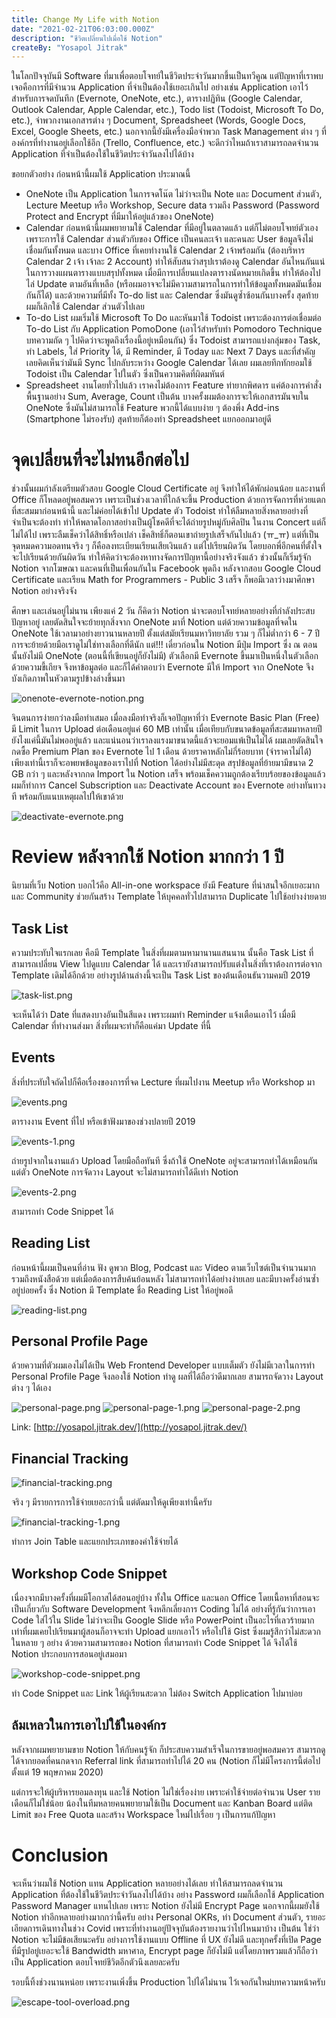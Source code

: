 ```yaml
---
title: Change My Life with Notion
date: "2021-02-21T06:03:00.000Z"
description: "ชีวิตเปลี่ยนไปเมื่อใช้ Notion"
createBy: "Yosapol Jitrak"
---
```


ในโลกปัจจุบันมี Software ที่มาเพื่อตอบโจทย์ในชีวิตประจำวันมากขึ้นเป็นทวีคูณ แต่ปัญหาที่เราพบเจอคือการที่มีจำนวน Application ที่จำเป็นต้องใช้เยอะเกินไป อย่างเช่น Application เอาไว้สำหรับการจดบันทึก (Evernote, OneNote, etc.), ตารางปฏิทิน (Google Calendar, Outlook Calendar, Apple Calendar, etc.), Todo list (Todoist, Microsoft To Do, etc.), จำพวกงานเอกสารต่าง ๆ Document, Spreadsheet (Words, Google Docs, Excel, Google Sheets, etc.) นอกจากนี้ยังมีเครื่องมือจำพวก Task Management ต่าง ๆ ที่องค์กรที่ทำงานอยู่เลือกใช้อีก (Trello, Confluence, etc.) จะดีกว่าไหมถ้าเราสามารถลดจำนวน Application ที่จำเป็นต้องใช้ในชีวิตประจำวันลงไปได้บ้าง

ขอยกตัวอย่าง ก่อนหน้านี้ผมใช้ Application ประมาณนี้

- OneNote เป็น Application ในการจดโน๊ต ไม่ว่าจะเป็น Note และ Document ส่วนตัว, Lecture Meetup หรือ Workshop, Secure data รวมถึง Password (Password Protect and Encrypt ที่มีมาให้อยู่แล้วของ OneNote)
- Calendar ก่อนหน้านี้ผมพยายามใช้ Calendar ที่มีอยู่ในตลาดแล้ว แต่ก็ไม่ตอบโจทย์ตัวเอง เพราะการใช้ Calendar ส่วนตัวกับของ Office เป็นคนละเจ้า และคนละ User ข้อมูลจึงไม่เชื่อมกันทั้งหมด และบาง Office ที่เคยทำงานใช้ Calendar 2 เจ้าพร้อมกัน (ต้องบริหาร Calendar 2 เจ้า เจ้าละ 2 Account) ทำให้สับสนว่าสรุปเราต้องดู Calendar อันไหนกันแน่ในการวางแผนตารางแบบสรุปทั้งหมด เมื่อมีการเปลี่ยนแปลงตารางนัดหมายเกิดขึ้น ทำให้ต้องไปไล่ Update ตามอันที่เหลือ (หรือผมอาจจะไม่มีความสามารถในการทำให้ข้อมูลทั้งหมดมันเชื่อมกันก็ได้) และด้วยความที่มีทั้ง To-do list และ Calendar ซึ่งมันดูซ้ำซ้อนกันบางครั้ง สุดท้ายผมก็เลิกใช้ Calendar ส่วนตัวไปเลย
- To-do List ผมเริ่มใช้ Microsoft To Do และหันมาใช้ Todoist เพราะต้องการต่อเชื่อมต่อ To-do List กับ Application PomoDone (เอาไว้สำหรับทำ Pomodoro Technique บทความถัด ๆ ไปคิดว่าจะพูดถึงเรื่องนี้อยู่เหมือนกัน) ซึ่ง Todoist สามารถแบ่งกลุ่มของ Task, ทำ Labels, ใส่ Priority ได้, มี Reminder, มี Today และ Next 7 Days และที่สำคัญเลยคิดเห็นว่ามันมี Sync ไปกลับระหว่าง Google Calendar ได้เลย ผมเลยทึกทักยอมใช้ Todoist เป็น Calendar ไปในตัว ซึ่งเป็นความคิดที่ผิดมหันต์
- Spreadsheet งานโดยทั่วไปแล้ว เราคงไม่ต้องการ Feature ท่ายากพิศดาร แค่ต้องการคำสั่งพื้นฐานอย่าง Sum, Average, Count เป็นต้น บางครั้งผมต้องการจะให้เอกสารมันจบใน OneNote ซึ่งมันไม่สามารถใช้ Feature พวกนี้ได้แบบง่าย ๆ ต้องพึ่ง Add-ins (Smartphone ไม่รองรับ) สุดท้ายก็ต้องทำ Spreadsheet แยกออกมาอยู่ดี

# จุดเปลี่ยนที่จะไม่ทนอีกต่อไป

ช่วงนั้นผมกำลังเตรียมตัวสอบ Google Cloud Certificate อยู่ จึงทำให้ได้พักผ่อนน้อย และงานที่ Office ก็โหลดอยู่พอสมควร เพราะเป็นช่วงเวลาที่ใกล้จะขึ้น Production ด้วยการจัดการที่ห่วยแตกที่สะสมมาก่อนหน้านี้ และไม่ค่อยได้เข้าไป Update ตัว Todoist ทำให้ลืมหลายสิ่งหลายอย่างที่จำเป็นจะต้องทำ ทำให้พลาดโอกาสอย่างเป็นผู้โชคดีที่จะได้ถ่ายรูปหมู่กับศิลปิน ในงาน Concert แต่ก็ไม่ได้ไป เพราะลืมเช็คว่าได้สิทธิ์หรือเปล่า เช็คสิทธิ์ก็ตอนเขาถ่ายรูปเสร็จกันไปแล้ว (ㅠ\_ㅠ) แต่ที่เป็นจุดหมดความอดทนจริง ๆ ก็คือลงทะเบียนเรียนเสียเงินแล้ว แต่ไปเรียนผิดวัน โดยบอกพี่อีกคนที่ตั้งใจจะไปเรียนด้วยกันผิดวัน ทำให้คิดว่าจะต้องหาทางจัดการปัญหานี้อย่างจริงจังแล้ว ช่วงนั้นก็เริ่มรู้จัก Notion จากโฆษณา และคนที่เป็นเพื่อนกันใน Facebook พูดถึง หลังจากสอบ Google Cloud Certificate และเรียน Math for Programmers - Public 3 เสร็จ ก็พอมีเวลาว่างมาศึกษา Notion อย่างจริงจัง

ศึกษา และเล่นอยู่ไม่นาน เพียงแค่ 2 วัน ก็คิดว่า Notion น่าจะตอบโจทย์หลายอย่างที่กำลังประสบปัญหาอยู่ เลยตัดสินใจจะย้ายทุกสิ่งจาก OneNote มาที่ Notion แต่ด้วยความข้อมูลที่จดใน OneNote ใช้เวลามาอย่างยาวนานหลายปี ตั้งแต่สมัยเรียนมหาวิทยาลัย รวม ๆ ก็ไม่ต่ำกว่า 6 - 7 ปี การจะย้ายด้วยมือเราดูไม่ใช่ทางเลือกที่ดีนัก แต่!!! เดี๋ยวก่อนใน Notion มีปุ่ม Import ซึ่ง ณ ตอนนั้นยังไม่มี OneNote (ตอนนี้ที่เขียนอยู่ก็ยังไม่มี) ตัวเลือกมี Evernote ขึ้นมาเป็นหนึ่งในตัวเลือก ด้วยความขี้เกียจ จึงหาข้อมูลต่อ และก็ได้คำตอบว่า Evernote มีให้ Import จาก OneNote จึงบังเกิดภาพในหัวตามรูปข้างล่างขึ้นมา

![onenote-evernote-notion.png](onenote-evernote-notion.png)

จินตนการง่ายกว่าลงมือทำเสมอ เมื่อลงมือทำจริงก็เจอปัญหาที่ว่า Evernote Basic Plan (Free) มี Limit ในการ Upload ต่อเดือนอยู่แค่ 60 MB เท่านั้น เมื่อเทียบกับขนาดข้อมูลที่สะสมมาหลายปี ยังไงแค่นี้มันไม่พออยู่แล้ว และแน่นอนว่าเราลงแรงมาขนาดนี้แล้วจะยอมแพ้เป็นไม่ได้ ผมเลยตัดสินใจกดซื้อ Premium Plan ของ Evernote ไป 1 เดือน ด้วยราคาหลักไม่กี่ร้อยบาท (จำราคาไม่ได้) เพียงเท่านี้เราก็จะอพยพข้อมูลของเราไปที่ Notion ได้อย่างไม่มีสะดุด สรุปข้อมูลที่ย้ายมามีขนาด 2 GB กว่า ๆ และหลังจากกด Import ใน Notion เสร็จ พร้อมเช็คความถูกต้องเรียบร้อยของข้อมูลแล้ว ผมก็ทำการ Cancel Subscription และ Deactivate Account ของ Evernote อย่างทันทวงที พร้อมกับแนบเหตุผลไปให้เขาด้วย

![deactivate-evernote.png](deactivate-evernote.png)

# Review หลังจากใช้ Notion มากกว่า 1 ปี

นิยามที่เว็บ Notion บอกไว้คือ All-in-one workspace ยังมี Feature ที่น่าสนใจอีกเยอะมาก และ Community ช่วยกันสร้าง Template ให้บุคคลทั่วไปสามารถ Duplicate ไปใช้อย่างง่ายดาย

## Task List

ความประทับใจแรกเลย คือมี Template ในสิ่งที่ผมตามหามานานแสนนาน นั้นคือ Task List ที่สามารถเปลี่ยน View ไปดูแบบ Calendar ได้ และเรายังสามารถปรับแต่งในสิ่งที่เราต้องการต่อจาก Template เดิมได้อีกด้วย อย่างรูปด้านล่างนี้จะเป็น Task List ของต้นเดือนธันวามคมปี 2019

![task-list.png](task-list.png)

จะเห็นได้ว่า Date ที่แสดงบางอันเป็นสีแดง เพราะผมทำ Reminder แจ้งเตือนเอาไว้ เมื่อมี Calendar ที่ทำงานส่งมา สิ่งที่ผมจะทำก็คือแค่มา Update ที่นี้

## Events

สิ่งที่ประทับใจถัดไปก็คือเรื่องของการที่จด Lecture ที่ผมไปงาน Meetup หรือ Workshop มา

![events.png](events.png)

ตารางงาน Event ที่ไป หรือเข้าฟังมาของช่วงปลายปี 2019

![events-1.png](events-1.png)

ถ่ายรูปจากในงานแล้ว Upload โดยมือถือทันที ซึ่งถ้าใช้ OneNote อยู่จะสามารถทำได้เหมือนกัน แต่ตัว OneNote การจัดวาง Layout จะไม่สามารถทำได้ดีเท่า Notion

![events-2.png](events-2.png)

สามารถทำ Code Snippet ได้

## Reading List

ก่อนหน้านี้ผมเป็นคนที่อ่าน ฟัง ดูพวก Blog, Podcast และ Video ตามเว็บไซต์เป็นจำนวนมาก รวมถึงหนังสือด้วย แต่เมื่อต้องการสืบค้นย้อนหลัง ไม่สามารถทำได้อย่างง่ายเลย และมีบางครั้งอ่านซ้ำอยู่บ่อยครั้ง ซึ่ง Notion มี Template ชื่อ Reading List ให้อยู่พอดี

![reading-list.png](reading-list.png)

## Personal Profile Page

ด้วยความที่ตัวผมเองไม่ได้เป็น Web Frontend Developer แบบเต็มตัว ยังไม่มีเวลาในการทำ Personal Profile Page จึงลองใช้ Notion ทำดู ผลที่ได้ถือว่าดีมากเลย สามารถจัดวาง Layout ต่าง ๆ ได้เอง

![personal-page.png](personal-page.png)
![personal-page-1.png](personal-page-1.png)
![personal-page-2.png](personal-page-2.png)

Link: [http://yosapol.jitrak.dev/](http://yosapol.jitrak.dev/)

## Financial Tracking

![financial-tracking.png](financial-tracking.png)

จริง ๆ มีรายการการใช้จ่ายเยอะกว่านี้ แต่ตัดมาให้ดูเพียงเท่านี้ครับ

![financial-tracking-1.png](financial-tracking-1.png)

ทำการ Join Table และแยกประเภทของค่าใช้จ่ายได้

## Workshop Code Snippet

เนื่องจากมีบางครั้งที่ผมมีโอกาสได้สอนอยู่บ้าง ทั้งใน Office และนอก Office โดยเนื้อหาที่สอนจะเป็นเกี่ยวกับ Software Development จึงหลีกเลี่ยงการ Coding ไม่ได้ อย่างที่รู้กันว่าการเอา Code ใส่ไว้ใน Slide ไม่ว่าจะเป็น Google Slide หรือ PowerPoint เป็นอะไรที่เลวร้ายมาก เท่าที่ผมเคยไปเรียนมาผู้สอนก็อาจจะทำ Upload แยกเอาไว้ หรือไปใช้ Gist ซึ่งผมรู้สึกว่าไม่สะดวกในหลาย ๆ อย่าง ด้วยความสามารถของ Notion ที่สามารถทำ Code Snippet ได้ จึงได้ใช้ Notion ประกอบการสอนอยู่เสมอมา

![workshop-code-snippet.png](workshop-code-snippet.png)

ทำ Code Snippet และ Link ให้ผู้เรียนสะดวก ไม่ต้อง Switch Application ไปมาบ่อย

## ล้มเหลวในการเอาไปใช้ในองค์กร

หลังจากผมพยายามขาย Notion ให้กับคนรู้จัก ก็ประสบความสำเร็จในการขายอยู่พอสมควร สามารถดูได้จากยอดที่คนกดจาก Referral link ที่สามารถทำไปได้ 20 คน (Notion ก็ไม่มีโครงการนี้ต่อไปตั้งแต่ 19 พฤษภาคม 2020)

แต่การจะให้ผู้บริหารยอมลงทุน และใช้ Notion ไม่ใช่เรื่องง่าย เพราะค่าใช้จ่ายต่อจำนวน User รายเดือนก็ไม่ใช่น้อย น้องในทีมหลายคนพยายามใช้เป็น Document และ Kanban Board แต่ติด Limit ของ Free Quota และสร้าง Workspace ใหม่ไปเรื่อย ๆ เป็นการแก้ปัญหา

# Conclusion

จะเห็นว่าผมใช้ Notion แทน Application หลายอย่างได้เลย ทำให้สามารถลดจำนวน Application ที่ต้องใช้ในชีวิตประจำวันลงไปได้บ้าง อย่าง Password ผมก็เลือกใช้ Application Password Manager แทนไปเลย เพราะ Notion ยังไม่มี Encrypt Page นอกจากนี้ผมยังใช้ Notion ทำอีกหลายอย่างมากกว่านี้ครับ อย่าง Personal OKRs, ทำ Document ส่วนตัว, รายอะเอียดการเดินทางในช่วง Covid เพราะที่ทำงานอยู่ปัจจุบันต้องรายงานว่าไปไหนมาบ้าง เป็นต้น ใช่ว่า Notion จะไม่มีข้อเสียนะครับ อย่างการใช้งานแบบ Offline ที่ UX ยังไม่ดี และทุกครั้งที่เปิด Page ที่มีรูปอยู่เยอะจะใช้ Bandwidth มหาศาล, Encrypt page ก็ยังไม่มี แต่โดยภาพรวมแล้วก็ถือว่าเป็น Application ตอบโจทย์ชีวิตอีกตัวนึงเลยละครับ

รอบนี้ทิ้งช่วงนานหน่อย เพราะงานเพิ่งขึ้น Production ไปได้ไม่นาน ไว้เจอกันใหม่บทความหน้าครับ

![escape-tool-overload.png](escape-tool-overload.png)
